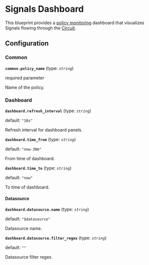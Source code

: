 # Signals Dashboard

This blueprint provides a [policy monitoring](/reference/policies/monitoring.md)
dashboard that visualizes Signals flowing through the
[Circuit](/concepts/policy/circuit.md).

## Configuration

<!-- Configuration Marker -->

### Common

**`common.policy_name`** (type: _`string`_)

required parameter

Name of the policy.

### Dashboard

**`dashboard.refresh_interval`** (type: _`string`_)

default: `"10s"`

Refresh interval for dashboard panels.

**`dashboard.time_from`** (type: _`string`_)

default: `"now-30m"`

From time of dashboard.

**`dashboard.time_to`** (type: _`string`_)

default: `"now"`

To time of dashboard.

#### Datasource

**`dashboard.datasource.name`** (type: _`string`_)

default: `"$datasource"`

Datasource name.

**`dashboard.datasource.filter_regex`** (type: _`string`_)

default: `""`

Datasource filter regex.

